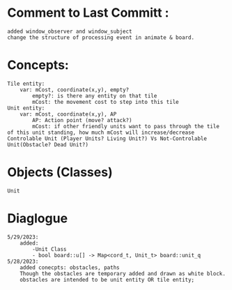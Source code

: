 # Comment to Last Committ :
    added window_observer and window_subject
    change the structure of processing event in animate & board.
            
# Concepts:
    Tile entity:
        var: mCost, coordinate(x,y), empty?
            empty?: is there any entity on that tile
            mCost: the movement cost to step into this tile
    Unit entity:
        var: mCost, coordinate(x,y), AP
            AP: Action point (move? attack?)
            mCost: if other friendly units want to pass through the tile of this unit standing, how much mCost will increase/decrease
    Controlable Unit (Player Units? Living Unit?) Vs Not-Controlable Unit(Obstacle? Dead Unit?)

# Objects (Classes)
    Unit
    
# Diaglogue 
    5/29/2023: 
        added:
            -Unit Class
            - bool board::u[] -> Map<cord_t, Unit_t> board::unit_q
    5/28/2023:
        added conecpts: obstacles, paths
        Though the obstacles are temporary added and drawn as white block.
        obstacles are intended to be unit entity OR tile entity;